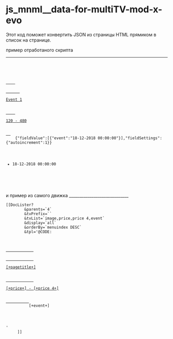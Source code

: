 # js_mnml__data-for-multiTV-mod-x-evo
Этот код поможет конвертить JSON из страницы HTML прямиком в список на странице.

пример отработаного скрипта
_____________________________
<code><pre>
<div>
  <a href="/event/event-1.html">
    <div><img src="assets/images/evo-logo.png" alt=""></div>
      <p>Event 1</p>
    <p><span>120</span> - <span>480</span></p>
  </a>
	<data class="/event/event-1.html">{"fieldValue":[{"event":"18-12-2018 00:00:00"}],"fieldSettings":{"autoincrement":1}}</data>
  <ul id="/event/event-1.html">
    <li>18-12-2018 00:00:00</li>
  </ul>
</div>
</code></pre>
и пример из самого движка 
_____________________________
<code><pre>
[[DocLister?
		&parents=`4`
		&tvPrefix=``
		&tvList=`image,price,price 4,event`
		&display=`all`
		&orderBy=`menuindex DESC`
		&tpl='@CODE:
    	<div>
      	  <a href="[+url+]">
            <div><img src="[+image+]" alt=""></div>
            <p>[+pagetitle+]</p>
			<p><span>[+price+]</span> - <span>[+price 4+]</span></p>
      	  </a>
		  <data class="[+url+]">[+event+]</data>
		  <ul id="[+url+]"></ul>
    	</div>'
	 ]]
</code></pre>
